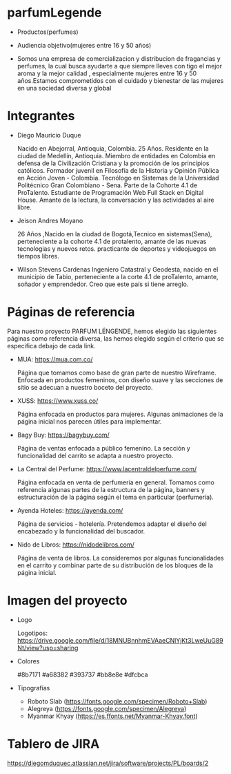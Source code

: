 # parfumLegende

- Productos(perfumes)

- Audiencia objetivo(mujeres entre 16 y 50 años)

- Somos una empresa de comercializacion y distribucion  de fragancias y perfumes, la 
cual busca ayudarte a que siempre lleves con tigo el mejor aroma y la mejor calidad , especialmente 
mujeres entre 16 y 50 años.Estamos comprometidos con el cuidado y bienestar de las mujeres en una sociedad 
diversa y global

# Integrantes

- Diego Mauricio Duque

    Nacido en Abejorral, Antioquia, Colombia. 25 Años.
    Residente en la ciudad de Medellín, Antioquia.
    Miembro de entidades en Colombia en defensa de la Civilización Cristiana y la promoción de los principios católicos.
    Formador juvenil en Filosofía de la Historia y Opinión Pública en Acción Joven - Colombia.
    Tecnólogo en Sistemas de la Universidad Politécnico Gran Colombiano - Sena.
    Parte de la Cohorte 4.1 de ProTalento.
    Estudiante de Programación Web Full Stack en Digital House.
    Amante de la lectura, la conversación y las actividades al aire libre.

- Jeison Andres Moyano

    26 Años ,Nacido en la ciudad de Bogotá,Tecnico en sistemas(Sena), perteneciente a la cohorte 4.1 de protalento, amante de las nuevas tecnologias y nuevos retos. practicante     de deportes y videojuegos en tiempos libres. 

- Wilson Stevens Cardenas
Ingeniero Catastral y Geodesta, nacido en el municipio de Tabio, perteneciente a la corte 4.1 de proTalento, amante, soñador y emprendedor. Creo que este país si tiene arreglo. 

# Páginas de referencia

Para nuestro proyecto PARFUM LÉNGENDE, hemos elegido las siguientes páginas como referencia diversa, las hemos elegido según el criterio que se especifica debajo de cada link.

+ MUA: https://mua.com.co/

    Página que tomamos como base de gran parte de nuestro Wireframe. Enfocada en productos femeninos, con diseño suave y las secciones de sitio se adecuan a nuestro boceto del proyecto.

+ XUSS: https://www.xuss.co/

    Página enfocada en productos para mujeres. Algunas animaciones de la página inicial nos parecen útiles para implementar.

+ Bagy Buy: https://bagybuy.com/

    Página de ventas enfocada a público femenino. La sección y funcionalidad del carrito se adapta a nuestro proyecto.

+ La Central del Perfume: https://www.lacentraldelperfume.com/

    Página enfocada en venta de perfumería en general. Tomamos como referencia algunas partes de la estructura de la página, banners y estructuración de la página según el tema en particular (perfumería).

+ Ayenda Hoteles: https://ayenda.com/
    
    Página de servicios - hotelería. Pretendemos adaptar el diseño del encabezado y la funcionalidad del buscador.

+ Nido de Libros: https://nidodelibros.com/

    Página de venta de libros. La consideremos por algunas funcionalidades en el carrito y combinar parte de su distribución de los bloques de la página inicial.

# Imagen del proyecto

+ Logo

    Logotipos: https://drive.google.com/file/d/18MNUBnnhmEVAaeCNlYjKt3LweUuG89Nt/view?usp=sharing
    
+ Colores

    #8b7171
    #a68382
    #393737
    #bb8e8e
    #dfcbca    

+ Tipografías
    
    - Roboto Slab (https://fonts.google.com/specimen/Roboto+Slab)
    - Alegreya (https://fonts.google.com/specimen/Alegreya)
    - Myanmar Khyay (https://es.ffonts.net/Myanmar-Khyay.font)

# Tablero de JIRA

https://diegomduquec.atlassian.net/jira/software/projects/PL/boards/2
